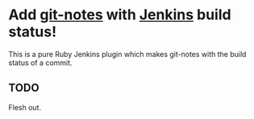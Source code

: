 # Add [git-notes](http://schacon.github.com/git/git-notes.html) with [Jenkins](http://jenkins-ci.org/) build status!

This is a pure Ruby Jenkins plugin which makes git-notes with the build status of a commit.


## TODO

Flesh out.
